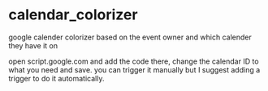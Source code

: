 # calendar_colorizer
google calender colorizer based on the event owner and which calender they have it on

open script.google.com and add the code there, change the calendar ID to what you need and save. you can trigger it manually but I suggest adding a trigger to do it automatically.
